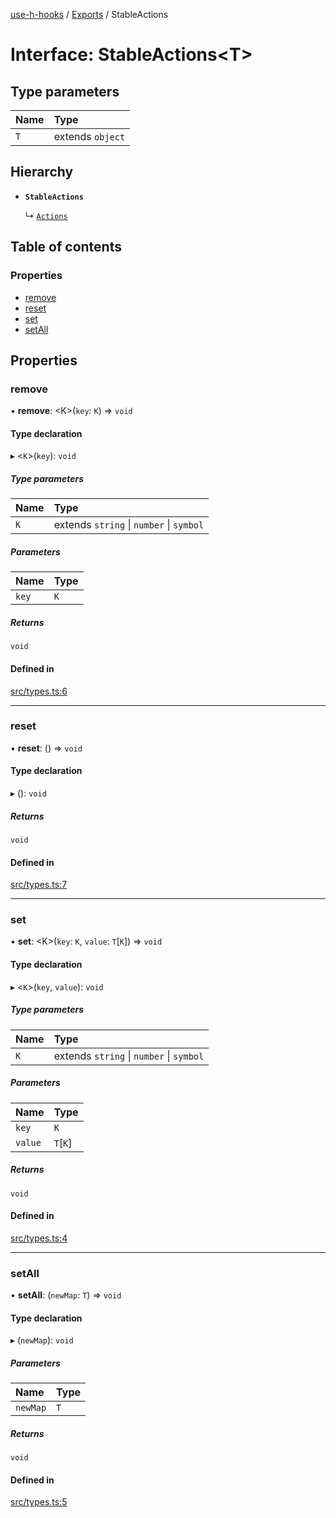 [use-h-hooks](../README.md) / [Exports](../modules.md) / StableActions

# Interface: StableActions<T\>

## Type parameters

| Name | Type |
| :------ | :------ |
| `T` | extends `object` |

## Hierarchy

- **`StableActions`**

  ↳ [`Actions`](Actions.md)

## Table of contents

### Properties

- [remove](StableActions.md#remove)
- [reset](StableActions.md#reset)
- [set](StableActions.md#set)
- [setAll](StableActions.md#setall)

## Properties

### remove

• **remove**: <K\>(`key`: `K`) => `void`

#### Type declaration

▸ <`K`\>(`key`): `void`

##### Type parameters

| Name | Type |
| :------ | :------ |
| `K` | extends `string` \| `number` \| `symbol` |

##### Parameters

| Name | Type |
| :------ | :------ |
| `key` | `K` |

##### Returns

`void`

#### Defined in

[src/types.ts:6](https://github.com/AhmadHddad/use-h-hooks/blob/e0d1859/src/types.ts#L6)

___

### reset

• **reset**: () => `void`

#### Type declaration

▸ (): `void`

##### Returns

`void`

#### Defined in

[src/types.ts:7](https://github.com/AhmadHddad/use-h-hooks/blob/e0d1859/src/types.ts#L7)

___

### set

• **set**: <K\>(`key`: `K`, `value`: `T`[`K`]) => `void`

#### Type declaration

▸ <`K`\>(`key`, `value`): `void`

##### Type parameters

| Name | Type |
| :------ | :------ |
| `K` | extends `string` \| `number` \| `symbol` |

##### Parameters

| Name | Type |
| :------ | :------ |
| `key` | `K` |
| `value` | `T`[`K`] |

##### Returns

`void`

#### Defined in

[src/types.ts:4](https://github.com/AhmadHddad/use-h-hooks/blob/e0d1859/src/types.ts#L4)

___

### setAll

• **setAll**: (`newMap`: `T`) => `void`

#### Type declaration

▸ (`newMap`): `void`

##### Parameters

| Name | Type |
| :------ | :------ |
| `newMap` | `T` |

##### Returns

`void`

#### Defined in

[src/types.ts:5](https://github.com/AhmadHddad/use-h-hooks/blob/e0d1859/src/types.ts#L5)
